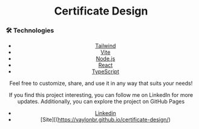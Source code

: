<h1 align="center">Certificate Design</h1>

 ### 🛠 Technologies

<div align="center">

- [Tailwind](https://tailwndcss.com)
- [Vite](https://vitejs.dev/)
- [Node.js](https://nodejs.org/en/)
- [React](https://pt-br.reactjs.org/)
- [TypeScript](https://www.typescriptlang.org/)

<p>Feel free to customize, share, and use it in any way that suits your needs!</p>

<p>If you find this project interesting, you can follow me on LinkedIn for more updates. Additionally, you can explore the project on GitHub Pages</p>

- [Linkedin](https://www.linkedin.com/in/lucas-r-60208a276/)
- [Site][(https://vaylonbr.github.io/certificate-design/)
</div>
